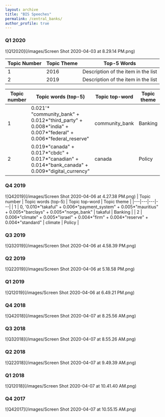 ```yaml
---
layout: archive
title: "BIS Speeches"
permalink: /central_banks/
author_profile: true
---
```


### Q1 2020
![Q12020](/images/Screen Shot 2020-04-03 at 8.29.14 PM.png)

| Topic Number            | Topic Theme   |   Top-5 Words                                                           |
| --------         | ------ | ------------------------------------------------------------ |
| 1    | 2016   | Description of the item in the list                          |
| 2    | 2019   | Description of the item in the list                          |

|  Topic number | Topic words (top-5)  |  Topic top-word | Topic theme  |
|---|---|---|---|
|  1 | 0.021'* "community_bank" + 0.012*"third_party" + 0.008*"india" + 0.007*"federal" + 0.006*"federal_reserve"  |  community_bank | Banking  |
| 2  | 0.019*"canada" + 0.017*"cbdc" + 0.017*"canadian" + 0.014*"bank_canada" + 0.009*"digital_currency"  |  canada | Policy |

### Q4 2019
![Q42019](/images/Screen Shot 2020-04-06 at 4.27.38 PM.png)
|  Topic number | Topic words (top-5)  |  Topic top-word | Topic theme  |
|---|---|---|---|
|  1 | 0, '0.010*"takaful" + 0.006*"payment_system" + 0.005*"mauritius" + 0.005*"barclays" + 0.005*"norge_bank" |  takaful | Banking  |
| 2  | 0.006*"climate" + 0.005*"israel" + 0.004*"firm" + 0.004*"reserve" + 0.004*"standard"   |  climate | Policy |


### Q3 2019
![Q32019](/images/Screen Shot 2020-04-06 at 4.58.39 PM.png)

### Q2 2019
![Q22019](/images/Screen Shot 2020-04-06 at 5.18.58 PM.png)

### Q1 2019 
![Q12019](/images/Screen Shot 2020-04-06 at 6.49.21 PM.png)

### Q4 2018
![Q42018](/images/Screen Shot 2020-04-07 at 8.25.56 AM.png)

### Q3 2018 
![Q32018](/images/Screen Shot 2020-04-07 at 8.55.26 AM.png)

### Q2 2018
![Q22018](/images/Screen Shot 2020-04-07 at 9.49.39 AM.png)

### Q1 2018
![Q12018](/images/Screen Shot 2020-04-07 at 10.41.40 AM.png)

### Q4 2017
![Q42017](/images/Screen Shot 2020-04-07 at 10.55.15 AM.png)
